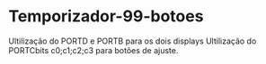 # Temporizador-99-botoes
Ultilização do PORTD e PORTB para os dois displays
Ultilização do PORTCbits c0;c1;c2;c3 para botões de ajuste.
